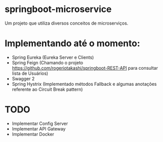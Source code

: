 # springboot-microservice

Um projeto que utiliza diversos conceitos de microserviços.


# Implementando até o momento:
- Spring Eureka (Eureka Server e  Clients)
- Spring Feign (Chamando o projeto https://github.com/rogeriotakashi/springboot-REST-API para consultar lista de Usuários)
- Swagger 2 
- Spring Hystrix (Implementado métodos Fallback e algumas anotações referente ao Circuit Break pattern)

# TODO
- Implementar Config Server
- Implementar API Gateway
- Implementar Docker
